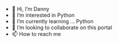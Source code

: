 - 👋 Hi, I’m Danny
- 👀 I’m interested in Python
- 🌱 I’m currently learning ... Python
- 💞️ I’m looking to collaborate on this portal
- 📫 How to reach me

<!---
DannyMant/DannyMant is a ✨ special ✨ repository because its `README.md` (this file) appears on your GitHub profile.
You can click the Preview link to take a look at your changes.
--->
